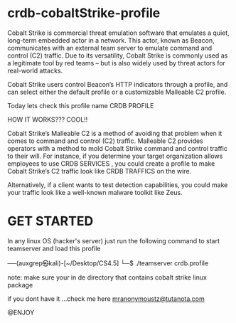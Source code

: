 # crdb-cobaltStrike-profile
Cobalt Strike is commercial threat emulation software that emulates a quiet, long-term embedded actor in a network. This actor, known as Beacon, communicates with an external team server to emulate command and control (C2) traffic. Due to its versatility, Cobalt Strike is commonly used as a legitimate tool by red teams – but is also widely used by threat actors for real-world attacks.

Cobalt Strike users control Beacon’s HTTP indicators through a profile, and can select either the default profile or a customizable Malleable C2 profile.

Today lets check this profile name CRDB PROFILE

HOW IT WORKS??? COOL!!

Cobalt Strike’s Malleable C2 is a method of avoiding that problem when it comes to command and control (C2) traffic. Malleable C2 provides operators with a method to mold Cobalt Strike command and control traffic to their will. For instance, if you determine your target organization allows employees to use CRDB SERVICES , you could create a profile to make Cobalt Strike’s C2 traffic look like CRDB TRAFFICS on the wire. 

Alternatively, if a client wants to test detection capabilities, you could make your traffic look like a well-known malware toolkit like Zeus.

# GET STARTED

In any linux OS (hacker's server) just run the following command to start teamserver and load this profile

──(auxgrep㉿kali)-[~/Desktop/CS4.5]
└─$ ./teamserver <SERVER-IP> <PASSWORD> crdb.profile
  
  note: make sure your in de directory that contains cobalt strike linux package 
  
  if you dont have it ...check me here mranonymoustz@tutanota.com


@ENJOY

